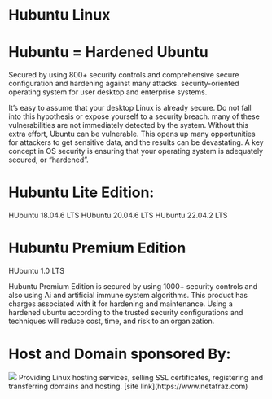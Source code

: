 # Hubuntu Linux 
# Hubuntu = Hardened Ubuntu
Secured by using 800+ security controls and comprehensive secure configuration and hardening against many attacks. security-oriented operating system for user desktop  and enterprise systems.

It’s easy to assume that your desktop Linux is already secure. Do not fall into this hypothesis or expose yourself to a security breach. many of these vulnerabilities are not immediately detected by the system. Without this extra effort, Ubuntu can be vulnerable. This opens up many opportunities for attackers to get sensitive data, and the results can be devastating. A key concept in OS security is ensuring that your operating system is adequately secured, or “hardened”.



# Hubuntu Lite Edition:
HUbuntu 18.04.6 LTS
HUbuntu 20.04.6 LTS
HUbuntu 22.04.2 LTS


# Hubuntu Premium Edition
HUbuntu 1.0 LTS

Hubuntu Premium Edition is secured by using 1000+ security controls and also using Ai and artificial immune system algorithms. This product has charges associated with it for hardening and maintenance. Using a hardened ubuntu according to the trusted security configurations and techniques will reduce cost, time, and risk to an organization.


 # Host and Domain sponsored By:
  
<img src="https://github.com/hosseinseilani/predator-os/blob/main/logo_square.png">
Providing Linux hosting services, selling SSL certificates, registering and transferring domains and hosting.
 [site link](https://www.netafraz.com)
